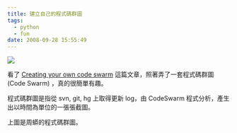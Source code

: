 ```yaml
---
title: 建立自己的程式碼群圖
tags:
  - python
  - fun
date: 2008-09-28 15:55:49
---
```


[![](http://2.bp.blogspot.com/_2xGPUuRo1sg/SN-oEarrX1I/AAAAAAAAAUE/K7ljVZQJFDE/s400/code_swarm-00335.png)](http://2.bp.blogspot.com/_2xGPUuRo1sg/SN-oEarrX1I/AAAAAAAAAUE/K7ljVZQJFDE/s1600-h/code_swarm-00335.png)

看了 [Creating your own code swarm](http://amix.dk/blog/viewEntry/19350) 這篇文章，照著弄了一套程式碼群圖(Code Swarm) ，真的很簡單有趣。

程式碼群圖是指從 svn, git, hg 上取得更新 log，由 CodeSwarm 程式分析，產生出以時間為單位的一張張截圖。

上圖是周蟒的程式碼群圖。